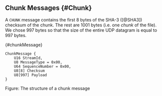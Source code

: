 ## Chunk Messages {#Chunk}
A `CHUNK` message contains the first 8 bytes of the SHA-3 ([@SHA3]) checksum of the chunk. The rest are 1001 bytes (i.e. one _chunk_ of the file). We chose 997 bytes so that the size of the entire UDP datagram is equal to 997 bytes. 

{#chunkMessage}
```
ChunkMessage {
    U16 StreamId,
    U8 MessageType = 0x00,
    U64 SequenceNumber = 0x00,
    U8[8] Checksum
    U8[997] Payload
}
```
Figure: The structure of a chunk message